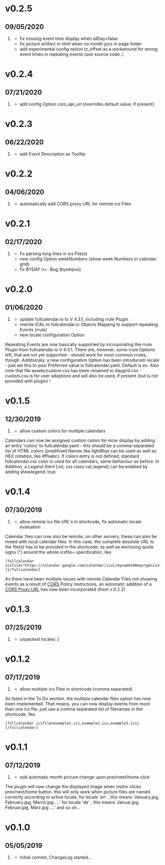 # v0.2.5
##  09/05/2020

1. [](#new)
    * fix missing event time display when allDay=false 
    * fix picture artifact in html when no month pics in page folder
    * add experimental config option tz_offset as a workaround for wrong event times in repeating events (see source code..)

# v0.2.4
##  07/21/2020

1. [](#new)
    * add config Option cors_api_url (overrides default value, if present)

# v0.2.3
##  06/22/2020

1. [](#new)
    * add Event Description as Tooltip

# v0.2.2
##  04/06/2020

1. [](#new)
    * automatically add CORS proxy URL for remote ics Files

# v0.2.1
##  02/17/2020

1. [](#new)
    * fix parsing long lines in ics File(s)
    * new config Option weekNumbers (show week Numbers in calendar grid)
    * fix BYDAY n+- Bug (bysetpos)

# v0.2.0
##  01/06/2020

1. [](#new)
    * update fullcalendar.io to V 4.3.1, including rrule Plugin
    * rewrite ICAL to fullcalendar.io Objects Mapping to support repeating Events (rrule)
    * new locale configuration Option
    
Repeating Events are now basically supported by incorporating the rrule Plugin from fullcalendar.io V 4.3.1.
There are, however, some rrule Options left, that are not yet supported - should work for most common rrules, though.
Additionaly, a new configuration Option has been introduced: locale - just set this to your Preferred value in fullcalendar.yaml.
Default is en.
Also note that file assets/custom.css has been renamed to daygrid.css - custom.css is for user adaptions and will also be used, if present (but is not provided with plugin) !

# v0.1.5
##  12/30/2019

1. [](#new)
    * allow custom colors for multiple calendars
    
Calendars can now be assigned custom colors for nicer display by adding an entry 'colors' to fullcalendar.yaml - this should be a comma-separated list of HTML
colors (predifined Names like lightBlue can be used as well as HEX notation, like #ffaabc).
If colors entry is not defined, standard fullcalendar.css color is used for all calendars, same behaviour as before.
In Addition, a Legend (html List, css class cal_legend) can be enabled by adding showlegend: true

# v0.1.4
##  07/30/2019

1. [](#new)
    * allow remote ics file URL's in shortcode, fix automatic locale evaluation

Calendar files can now also be remote, on other servers, these can also be mixed with local calendar files.
In this case, the complete absolute URL to the file(s) has to be provided in the shortcode, as well as enclosing quote signs (") around the whole icsfile= specification, like

    [fullcalendar icsfile="https://calendar.google.com/calendar/ical/myname%40myorganization.com/public/basic.ics" ][/fullcalendar]
    
As there have been multiple issues with remote Calendar Files not showing events as a result of [CORS](https://en.wikipedia.org/wiki/Cross-origin_resource_sharing) Policy restrictions,
an automatic addition of a [CORS Proxy URL](https://cors-anywhere.herokuapp.com/) has now been incorporated (from v 0.2.2)
    
# v0.1.3
##  07/25/2019

1. [](#new)
    * unpacked locales :)

# v0.1.2
##  07/17/2019

1. [](#new)
    * allow multiple ics Files in shortcode (comma separated)
    
As listed in the To Do section, the multiple calendar files option has now been implemented.
That means, you can now display events from more than one ics file.
just use a comma separated list of filenames in the shortcode, like

    [fullcalendar icsfile=example1.ics,example2.ics,example3.ics][/fullcalendar]

# v0.1.1
##  07/12/2019

1. [](#new)
    * add automatic month picture change upon prev/next/home click

The plugin will now change the displayed image when visitor clicks prev/next/home button. this will only work when picture files are named correctly according to active locale. for locale 'en' , this means 'January.jpg, February.jpg, March.jpg ....' for locale 'de' , this means 'Januar.jpg, Februar.jpg, März.jpg ....' and so on...

# v0.1.0
##  05/05/2019

1. [](#new)
    * Initial commit, ChangeLog started...

